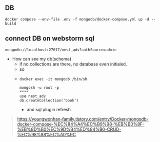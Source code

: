 ## DB
```
docker compose --env-file .env -f mongodb/docker-compose.yml up -d --build
```

## connect DB on webstorm sql
```
mongodb://localhost:27017/nest_adv?authSource=admin
```
- How can see my db(schema)
  - if no collections are there, no database even initialed.
  - so
  - ```
    docker exec -it mongodb /bin/sh
    
    mongosh -u root -p
    ****
    use nest_adv
    db.createCollection('book')
    ```
    - and sql plugin refresh

> https://youngwonhan-family.tistory.com/entry/Docker-mongodb-docker-compose-%EC%84%A4%EC%B9%98-%EB%B0%8F-%EB%8D%B0%EC%9D%B4%ED%84%B0-CRUD-%EC%98%88%EC%A0%9C

